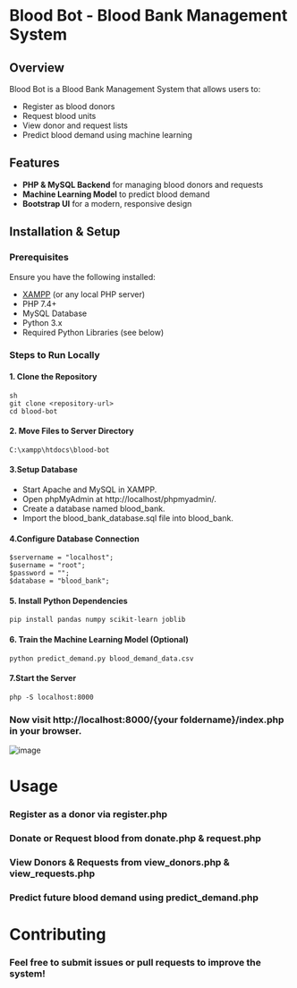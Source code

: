 # Blood Bot - Blood Bank Management System

## Overview
Blood Bot is a Blood Bank Management System that allows users to:
- Register as blood donors
- Request blood units
- View donor and request lists
- Predict blood demand using machine learning

## Features
- **PHP & MySQL Backend** for managing blood donors and requests
- **Machine Learning Model** to predict blood demand
- **Bootstrap UI** for a modern, responsive design

## Installation & Setup

### Prerequisites
Ensure you have the following installed:
- [XAMPP](https://www.apachefriends.org/download.html) (or any local PHP server)
- PHP 7.4+
- MySQL Database
- Python 3.x
- Required Python Libraries (see below)

### Steps to Run Locally

#### 1. Clone the Repository
```
sh
git clone <repository-url>
cd blood-bot
```

#### 2. Move Files to Server Directory

```
C:\xampp\htdocs\blood-bot
```

#### 3.Setup Database

- Start Apache and MySQL in XAMPP.
- Open phpMyAdmin at http://localhost/phpmyadmin/.
- Create a database named blood_bank.
- Import the blood_bank_database.sql file into blood_bank.

#### 4.Configure Database Connection

```
$servername = "localhost";
$username = "root"; 
$password = ""; 
$database = "blood_bank";
```

#### 5. Install Python Dependencies

```
pip install pandas numpy scikit-learn joblib
```

#### 6. Train the Machine Learning Model (Optional)

```
python predict_demand.py blood_demand_data.csv
```

#### 7.Start the Server

```
php -S localhost:8000
```
### Now visit http://localhost:8000/{your foldername}/index.php in your browser.

![image](https://github.com/user-attachments/assets/4c02323f-ffd4-43e7-b05b-005a136b521a)



# Usage

### Register as a donor via register.php
### Donate or Request blood from donate.php & request.php
### View Donors & Requests from view_donors.php & view_requests.php
### Predict future blood demand using predict_demand.php

# Contributing

### Feel free to submit issues or pull requests to improve the system!



